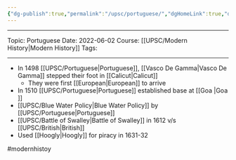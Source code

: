 ```yaml
---
{"dg-publish":true,"permalink":"/upsc/portuguese/","dgHomeLink":true,"dgPassFrontmatter":false}
---
```


----

Topic: Portuguese
Date: 2022-06-02
Course: [[UPSC/Modern History|Modern History]]
Tags:

----


- In 1498 [[UPSC/Portuguese|Portuguese]], [[Vasco De Gamma|Vasco De Gamma]] stepped their foot in [[Calicut|Calicut]]
	- They were first [[European|European]] to arrive
- In 1510 [[UPSC/Portuguese|Portuguese]] established base at [[Goa |Goa ]]
- [[UPSC/Blue Water Policy|Blue Water Policy]] by [[UPSC/Portuguese|Portuguese]]
- [[UPSC/Battle of Swalley|Battle of Swalley]] in 1612 v/s [[UPSC/British|British]]
- Used [[Hoogly|Hoogly]] for piracy in 1631-32

#modernhistoy
